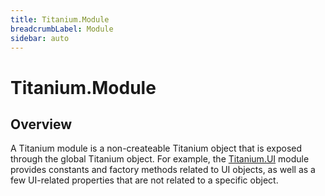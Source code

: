 ```yaml
---
title: Titanium.Module
breadcrumbLabel: Module
sidebar: auto
---
```


<Breadcrumb/>

# Titanium.Module

<ProxySummary/>

## Overview

A Titanium module is a non-createable Titanium object that is exposed through the global Titanium object. For example, the [Titanium.UI](/api/titanium/ui.md) module provides constants and factory methods related to UI objects, as well as a few UI-related properties that are not related to a specific object.

<ApiDocs/>